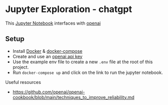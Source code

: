 # Jupyter Exploration - chatgpt

This [Jupyter Notebook](https://jupyter.org/) interfaces with [openai](https://platform.openai.com/docs/api-reference)

## Setup

- Install [Docker](https://www.docker.com/) & [docker-compose](https://docs.docker.com/compose/)
- Create and use an [openai api key](https://platform.openai.com/account/api-keys)
- Use the example env file to create a new `.env` file at the root of this project.
- Run `docker-compose up` and click on the link to run the jupyter notebook.

Useful resources

- https://github.com/openai/openai-cookbook/blob/main/techniques_to_improve_reliability.md

